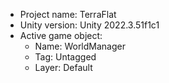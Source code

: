 <!-- UNITY CODE ASSIST INSTRUCTIONS START -->
- Project name: TerraFlat
- Unity version: Unity 2022.3.51f1c1
- Active game object:
  - Name: WorldManager
  - Tag: Untagged
  - Layer: Default
<!-- UNITY CODE ASSIST INSTRUCTIONS END -->